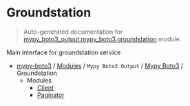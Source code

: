 # Groundstation

> Auto-generated documentation for [mypy_boto3_output.mypy_boto3.groundstation](https://github.com/vemel/mypy_boto3/blob/master/mypy_boto3_output/mypy_boto3/groundstation/__init__.py) module.

Main interface for groundstation service

- [mypy-boto3](../../../README.md#mypy_boto3) / [Modules](../../../MODULES.md#mypy-boto3-modules) / `Mypy Boto3 Output` / [Mypy Boto3](../index.md#mypy-boto3) / Groundstation
    - Modules
        - [Client](client.md#client)
        - [Paginator](paginator.md#paginator)
